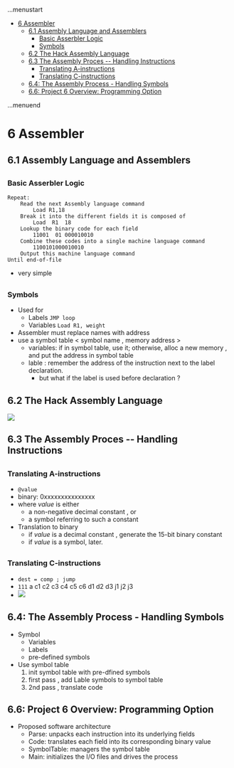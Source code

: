 ...menustart

 - [6 Assembler](#fce483626a497324f611e4f2b5280580)
     - [6.1  Assembly Language and Assemblers](#675ad263deec8581de3c4355b16dc008)
         - [Basic Asserbler Logic](#1697b74ff75c9037295ea0360dab438e)
         - [Symbols](#5214a8a633c296d1d9d504fc54556692)
     - [6.2 The Hack Assembly Language](#a3705a0beeda458fbe09f9670a1240e9)
     - [6.3 The Assembly Proces -- Handling Instructions](#c399c1815d9e255c57e6c274579b8a20)
         - [Translating A-instructions](#a4915c54182d3d2de090f589e46eb63f)
         - [Translating C-instructions](#1d4a9403e40681b2681e88aee8685845)
     - [6.4: The Assembly Process - Handling Symbols](#ff03d198aff223f51c6fe6743fd2ff49)
     - [6.6: Project 6 Overview: Programming Option](#4c88a50b09faa4df288744256a85ae83)

...menuend


<h2 id="fce483626a497324f611e4f2b5280580"></h2>

# 6 Assembler

<h2 id="675ad263deec8581de3c4355b16dc008"></h2>

## 6.1  Assembly Language and Assemblers

<h2 id="1697b74ff75c9037295ea0360dab438e"></h2>

### Basic Asserbler Logic

```
Repeat:
    Read the next Assembly language command
        Load R1,18
    Break it into the different fields it is composed of
        Load  R1  18
    Lookup the binary code for each field
        11001  01 000010010
    Combine these codes into a single machine language command
        1100101000010010
    Output this machine language command
Until end-of-file
```

 - very simple

<h2 id="5214a8a633c296d1d9d504fc54556692"></h2>

### Symbols

 - Used for 
    - Labels  `JMP loop`
    - Variables   `Load R1, weight`
 - Assembler must replace names with address 
 - use a symbol table < symbol name , memory address >
    - variables:  if in symbol table, use it; otherwise, alloc a new memory , and put the address in symbol table 
    - lable : remember the address of the instruction next to the label declaration.
        - but what if the label is used before declaration ?


<h2 id="a3705a0beeda458fbe09f9670a1240e9"></h2>

## 6.2 The Hack Assembly Language 

![](https://raw.githubusercontent.com/mebusy/notes/master/imgs/n2t_hack_assembler_symbols.png)

<h2 id="c399c1815d9e255c57e6c274579b8a20"></h2>

## 6.3 The Assembly Proces -- Handling Instructions 

<h2 id="a4915c54182d3d2de090f589e46eb63f"></h2>

### Translating A-instructions 

 - `@value`
 - binary: 0xxxxxxxxxxxxxxx 
 - where *value* is either
    - a non-negative decimal constant , or 
    - a symbol referring to such a constant
 - Translation to binary
    - if *value* is a decimal constant , generate the 15-bit binary constant
    - if *value* is a symbol, later.

<h2 id="1d4a9403e40681b2681e88aee8685845"></h2>

### Translating C-instructions 

 - `dest = comp ; jump`
 - `111` a c1 c2 c3 c4 c5 c6 d1 d2 d3 j1 j2 j3 
 - ![](https://raw.githubusercontent.com/mebusy/notes/master/imgs/n2t_c_instruction_again.png)


<h2 id="ff03d198aff223f51c6fe6743fd2ff49"></h2>

## 6.4: The Assembly Process - Handling Symbols

 - Symbol
    - Variables
    - Labels
    - pre-defined symbols
 - Use symbol table 
    1. init symbol table with pre-dfined symbols
    2. first pass ,  add Lable symbols to symbol table
    3. 2nd pass , translate code 


<h2 id="4c88a50b09faa4df288744256a85ae83"></h2>

## 6.6: Project 6 Overview: Programming Option

 - Proposed software architecture
    - Parse: unpacks each instruction into its underlying fields
    - Code: translates each field into its corresponding binary value
    - SymbolTable: managers the symbol table
    - Main: initializes the I/O files and drives the process






